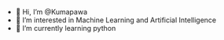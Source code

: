 - 👋 Hi, I’m @Kumapawa
- 👀 I’m interested in Machine Learning and Artificial Intelligence
- 🌱 I’m currently learning python
